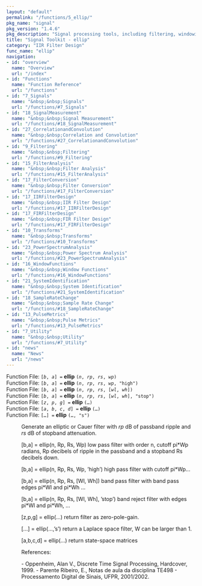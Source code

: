 ```yaml
---
layout: "default"
permalink: "/functions/5_ellip/"
pkg_name: "signal"
pkg_version: "1.4.6"
pkg_description: "Signal processing tools, including filtering, windowing and display functions."
title: "Signal Toolkit - ellip"
category: "IIR Filter Design"
func_name: "ellip"
navigation:
- id: "overview"
  name: "Overview"
  url: "/index"
- id: "Functions"
  name: "Function Reference"
  url: "/functions"
- id: "7_Signals"
  name: "&nbsp;&nbsp;Signals"
  url: "/functions/#7_Signals"
- id: "18_SignalMeasurement"
  name: "&nbsp;&nbsp;Signal Measurement"
  url: "/functions/#18_SignalMeasurement"
- id: "27_CorrelationandConvolution"
  name: "&nbsp;&nbsp;Correlation and Convolution"
  url: "/functions/#27_CorrelationandConvolution"
- id: "9_Filtering"
  name: "&nbsp;&nbsp;Filtering"
  url: "/functions/#9_Filtering"
- id: "15_FilterAnalysis"
  name: "&nbsp;&nbsp;Filter Analysis"
  url: "/functions/#15_FilterAnalysis"
- id: "17_FilterConversion"
  name: "&nbsp;&nbsp;Filter Conversion"
  url: "/functions/#17_FilterConversion"
- id: "17_IIRFilterDesign"
  name: "&nbsp;&nbsp;IIR Filter Design"
  url: "/functions/#17_IIRFilterDesign"
- id: "17_FIRFilterDesign"
  name: "&nbsp;&nbsp;FIR Filter Design"
  url: "/functions/#17_FIRFilterDesign"
- id: "10_Transforms"
  name: "&nbsp;&nbsp;Transforms"
  url: "/functions/#10_Transforms"
- id: "23_PowerSpectrumAnalysis"
  name: "&nbsp;&nbsp;Power Spectrum Analysis"
  url: "/functions/#23_PowerSpectrumAnalysis"
- id: "16_WindowFunctions"
  name: "&nbsp;&nbsp;Window Functions"
  url: "/functions/#16_WindowFunctions"
- id: "21_SystemIdentification"
  name: "&nbsp;&nbsp;System Identification"
  url: "/functions/#21_SystemIdentification"
- id: "18_SampleRateChange"
  name: "&nbsp;&nbsp;Sample Rate Change"
  url: "/functions/#18_SampleRateChange"
- id: "13_PulseMetrics"
  name: "&nbsp;&nbsp;Pulse Metrics"
  url: "/functions/#13_PulseMetrics"
- id: "7_Utility"
  name: "&nbsp;&nbsp;Utility"
  url: "/functions/#7_Utility"
- id: "news"
  name: "News"
  url: "/news"
---
```

<dl class="first-deftypefn">
<dt class="deftypefn" id="index-ellip"><span class="category-def">Function File: </span><span><code class="def-type">[<var class="var">b</var>, <var class="var">a</var>] =</code> <strong class="def-name">ellip</strong> <code class="def-code-arguments">(<var class="var">n</var>, <var class="var">rp</var>, <var class="var">rs</var>, <var class="var">wp</var>)</code><a class="copiable-link" href="#index-ellip"></a></span></dt>
<dt class="deftypefnx def-cmd-deftypefn" id="index-ellip-1"><span class="category-def">Function File: </span><span><code class="def-type">[<var class="var">b</var>, <var class="var">a</var>] =</code> <strong class="def-name">ellip</strong> <code class="def-code-arguments">(<var class="var">n</var>, <var class="var">rp</var>, <var class="var">rs</var>, <var class="var">wp</var>, &quot;high&quot;)</code><a class="copiable-link" href="#index-ellip-1"></a></span></dt>
<dt class="deftypefnx def-cmd-deftypefn" id="index-ellip-2"><span class="category-def">Function File: </span><span><code class="def-type">[<var class="var">b</var>, <var class="var">a</var>] =</code> <strong class="def-name">ellip</strong> <code class="def-code-arguments">(<var class="var">n</var>, <var class="var">rp</var>, <var class="var">rs</var>, [<var class="var">wl</var>, <var class="var">wh</var>])</code><a class="copiable-link" href="#index-ellip-2"></a></span></dt>
<dt class="deftypefnx def-cmd-deftypefn" id="index-ellip-3"><span class="category-def">Function File: </span><span><code class="def-type">[<var class="var">b</var>, <var class="var">a</var>] =</code> <strong class="def-name">ellip</strong> <code class="def-code-arguments">(<var class="var">n</var>, <var class="var">rp</var>, <var class="var">rs</var>, [<var class="var">wl</var>, <var class="var">wh</var>], &quot;stop&quot;)</code><a class="copiable-link" href="#index-ellip-3"></a></span></dt>
<dt class="deftypefnx def-cmd-deftypefn" id="index-ellip-4"><span class="category-def">Function File: </span><span><code class="def-type">[<var class="var">z</var>, <var class="var">p</var>, <var class="var">g</var>] =</code> <strong class="def-name">ellip</strong> <code class="def-code-arguments">(&hellip;)</code><a class="copiable-link" href="#index-ellip-4"></a></span></dt>
<dt class="deftypefnx def-cmd-deftypefn" id="index-ellip-5"><span class="category-def">Function File: </span><span><code class="def-type">[<var class="var">a</var>, <var class="var">b</var>, <var class="var">c</var>, <var class="var">d</var>] =</code> <strong class="def-name">ellip</strong> <code class="def-code-arguments">(&hellip;)</code><a class="copiable-link" href="#index-ellip-5"></a></span></dt>
<dt class="deftypefnx def-cmd-deftypefn" id="index-ellip-6"><span class="category-def">Function File: </span><span><code class="def-type">[&hellip;] =</code> <strong class="def-name">ellip</strong> <code class="def-code-arguments">(&hellip;, &quot;s&quot;)</code><a class="copiable-link" href="#index-ellip-6"></a></span></dt>
<dd>
<p>Generate an elliptic or Cauer filter with <var class="var">rp</var> dB of passband ripple and
 <var class="var">rs</var> dB of stopband attenuation.
</p>
<p>[b,a] = ellip(n, Rp, Rs, Wp)
  low pass filter with order n, cutoff pi*Wp radians, Rp decibels
  of ripple in the passband and a stopband Rs decibels down.
</p>
<p>[b,a] = ellip(n, Rp, Rs, Wp, &rsquo;high&rsquo;)
  high pass filter with cutoff pi*Wp...
</p>
<p>[b,a] = ellip(n, Rp, Rs, [Wl, Wh])
  band pass filter with band pass edges pi*Wl and pi*Wh ...
</p>
<p>[b,a] = ellip(n, Rp, Rs, [Wl, Wh], &rsquo;stop&rsquo;)
  band reject filter with edges pi*Wl and pi*Wh, ...
</p>
<p>[z,p,g] = ellip(...)
  return filter as zero-pole-gain.
</p>
<p>[...] = ellip(...,&rsquo;s&rsquo;)
     return a Laplace space filter, W can be larger than 1.
</p>
<p>[a,b,c,d] = ellip(...)
  return  state-space matrices
</p>
<p>References:
</p>
<p>- Oppenheim, Alan V., Discrete Time Signal Processing, Hardcover, 1999.
 - Parente Ribeiro, E., Notas de aula da disciplina TE498 -  Processamento
   Digital de Sinais, UFPR, 2001/2002.
 </p></dd></dl>